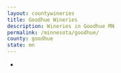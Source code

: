 ```yaml
---
layout: countywineries
title: Goodhue Wineries
description: Wineries in Goodhue MN
permalink: /minnesota/goodhue/
county: goodhue
state: mn
---
```

-
